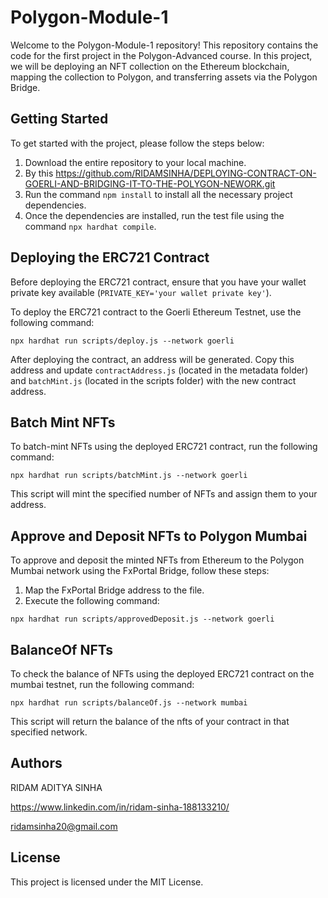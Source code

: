 # Polygon-Module-1

Welcome to the Polygon-Module-1 repository! This repository contains the code for the first project in the Polygon-Advanced course. In this project, we will be deploying an NFT collection on the Ethereum blockchain, mapping the collection to Polygon, and transferring assets via the Polygon Bridge.

## Getting Started

To get started with the project, please follow the steps below:

1. Download the entire repository to your local machine.
2. By this https://github.com/RIDAMSINHA/DEPLOYING-CONTRACT-ON-GOERLI-AND-BRIDGING-IT-TO-THE-POLYGON-NEWORK.git
3. Run the command `npm install` to install all the necessary project dependencies.
4. Once the dependencies are installed, run the test file using the command `npx hardhat compile`.

## Deploying the ERC721 Contract

Before deploying the ERC721 contract, ensure that you have your wallet private key available (`PRIVATE_KEY='your wallet private key'`).

To deploy the ERC721 contract to the Goerli Ethereum Testnet, use the following command:

```
npx hardhat run scripts/deploy.js --network goerli
```

After deploying the contract, an address will be generated. Copy this address and update `contractAddress.js` (located in the metadata folder) and `batchMint.js` (located in the scripts folder) with the new contract address.

## Batch Mint NFTs

To batch-mint NFTs using the deployed ERC721 contract, run the following command:

```
npx hardhat run scripts/batchMint.js --network goerli
```

This script will mint the specified number of NFTs and assign them to your address.

## Approve and Deposit NFTs to Polygon Mumbai

To approve and deposit the minted NFTs from Ethereum to the Polygon Mumbai network using the FxPortal Bridge, follow these steps:

1. Map the FxPortal Bridge address to the file.
2. Execute the following command:

```
npx hardhat run scripts/approvedDeposit.js --network goerli
```

## BalanceOf NFTs

To check the balance of NFTs using the deployed ERC721 contract on the mumbai testnet, run the following command:

```
npx hardhat run scripts/balanceOf.js --network mumbai
```

This script will return the balance of the nfts of your contract in that specified network.

## Authors

RIDAM ADITYA SINHA

https://www.linkedin.com/in/ridam-sinha-188133210/

ridamsinha20@gmail.com

## License

This project is licensed under the MIT License.
